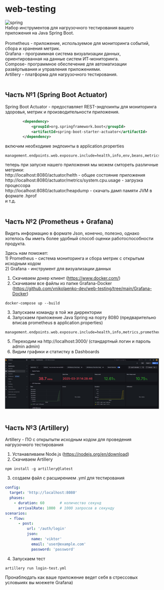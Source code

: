 # web-testing
<img src="https://blogger.googleusercontent.com/img/b/R29vZ2xl/AVvXsEiSqT1SJ2-10Nt4SfENScW41TuQBkqvHpApsNeBw6h44_KLbyCywu8NO_y_d4ug6bfLFPKM-z0groqAkCdzBy9oS1GTxpOI_IU0YEANjFETgemUnLKqTZnxAgqQtEJ3aWHEVfyxMmAK4fA/s1600/spring-boot-logo.png" title="spring" alt="spring" width="300" height="150"/>&nbsp;
</br>
Набор инструментов для нагрузочного тестирования вашего приложения на Java Spring Boot.
</br>
</br>
Prometheus - приложение, используемое для мониторинга событий, сбора и хранения метрик.
</br>
Grafana - программная система визуализации данных, ориентированная на данные систем ИТ-мониторинга.
</br>
Compose- программное обеспечение для автоматизации развёртывания и управления приложениями.
</br>
Artillery - платформа для нагрузочного тестирования.
</br></br>

## Часть №1 (Spring Boot Actuator)

Spring Boot Actuator - предоставляет REST-эндпоинты для мониторинга здоровья, метрик и производительности приложения.
```xml
        <dependency>
            <groupId>org.springframework.boot</groupId>
            <artifactId>spring-boot-starter-actuator</artifactId>
        </dependency>
```

включим необходиме эндпоинты в application.properties
```properties
management.endpoints.web.exposure.include=health,info,env,beans,metrics
```

теперь при запуске нашего приложения мы можем смтореть различные метрики:
</br>
http://localhost:8080/actuator/helth - общее состояние приложения
</br>
http://localhost:8080/actuator/metrics/system.cpu.usage - загрузка процессора
</br>
http://localhost:8080/actuator/heapdump - скачать дамп памяти JVM в формате .hprof
</br>
и т.д.
</br></br>


## Часть №2 (Prometheus + Grafana)

Видеть информацию в формате Json, конечно, полезно, однако хотелось бы иметь более удобный способ оценки работоспособности продукта.

Здесь нам поможет:
</br>1) Prometheus - система мониторинга и сбора метрик с открытым исходным кодом
</br>2) Grafana  - инструмент для визуализации данных

1) Скачиваем докер клиент (https://www.docker.com/)
2) Скачиваем все файлы из папке Grafana-Docker (https://github.com/vnikolaenko-dev/web-testing/tree/main/Grafana-Docker)
```
docker-compose up --build
```
3) Запускаем команду в той же дирректории 
4) Запускаем приложение Java Spring на порту 8080 (предварительно вписав prometheus в application.properties)
```
management.endpoints.web.exposure.include=health,info,metrics,prometheus
```
5) Переходим на http://localhost:3000/ (стандартный логин и пароль admin admin)
6) Видим графики и статистку в Dashboards
<img src="https://github.com/vnikolaenko-dev/web-testing/blob/main/img/screen1.jpg"/>
</br></br>


## Часть №3 (Artillery)
Artillery - ПО с открытытм исходным кодом для проведения нагрузочного тестирования

1) Устанавливаем Node.js (https://nodejs.org/en/download)
2) Скачиваем Artillery
```
npm install -g artillery@latest
```
3) создаем файл с расширением .yml для тестирования
```yml
config:
  target: 'http://localhost:8080'
  phases:
    - duration: 60       # количество секунд
      arrivalRate: 1000  # 1000 запросов в секунду
scenarios:
  - flow:
      - post:
          url: '/auth/login'
          json:
            name: 'viktor'
            email: 'user@example.com'
            password: 'password'

```
4) Запускаем тест
```
artillery run login-test.yml
```

Пронаблюдать как ваше приложение ведет себя в стрессовых условыиях вы моежете Grafana)
